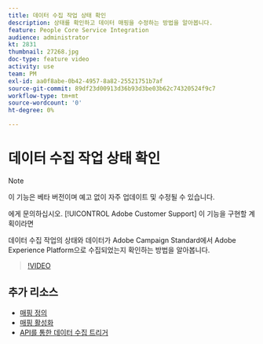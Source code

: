 ```yaml
---
title: 데이터 수집 작업 상태 확인
description: 상태를 확인하고 데이터 매핑을 수정하는 방법을 알아봅니다.
feature: People Core Service Integration
audience: administrator
kt: 2831
thumbnail: 27268.jpg
doc-type: feature video
activity: use
team: PM
exl-id: aa0f8abe-0b42-4957-8a82-25521751b7af
source-git-commit: 89df23d00913d36b93d3be03b62c74320524f9c7
workflow-type: tm+mt
source-wordcount: '0'
ht-degree: 0%

---
```


# 데이터 수집 작업 상태 확인

>[!NOTE]
>
>이 기능은 베타 버전이며 예고 없이 자주 업데이트 및 수정될 수 있습니다.
>
>에게 문의하십시오. [!UICONTROL Adobe Customer Support] 이 기능을 구현할 계획이라면

데이터 수집 작업의 상태와 데이터가 Adobe Campaign Standard에서 Adobe Experience Platform으로 수집되었는지 확인하는 방법을 알아봅니다.

>[!VIDEO](https://video.tv.adobe.com/v/27268?quality=12&learn=on)

## 추가 리소스

* [매핑 정의](https://experienceleague.adobe.com/docs/campaign-standard/using/integrating-with-adobe-cloud/adobe-experience-platform/data-connector/aep-mapping-definition.html)
* [매핑 활성화](https://experienceleague.adobe.com/docs/campaign-standard/using/integrating-with-adobe-cloud/adobe-experience-platform/data-connector/aep-mapping-activation.html)
* [API를 통한 데이터 수집 트리거](https://experienceleague.adobe.com/docs/campaign-standard/using/integrating-with-adobe-cloud/adobe-experience-platform/data-connector/aep-triggering-data-ingestion.html)
